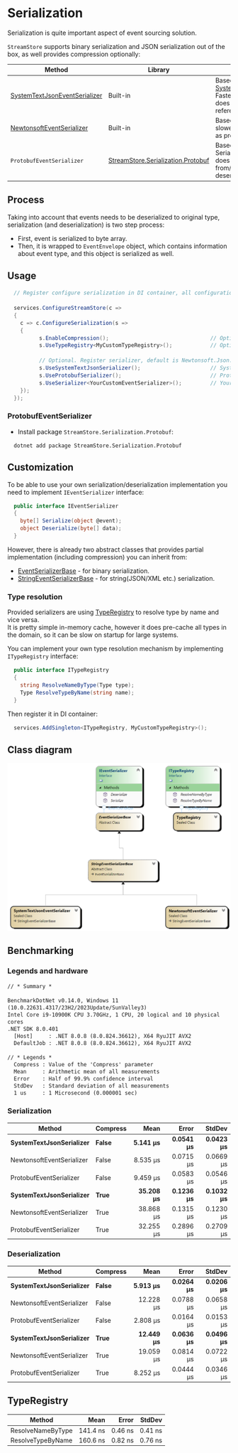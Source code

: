 # Serialization

Serialization is quite important aspect of event sourcing solution.  

`StreamStore` supports binary serialization and JSON serialization out of the box, as well provides compression optionally:

| Method                                                                                                            | Library                                                                             | Description      |
|-------------------------- |---------------------------------------------------------------------------------------|-----------------------------------------------------------------------------------------------------------|
| [SystemTextJsonEventSerializer](../src/StreamStore.Serialization/SystemTextJsonEventSerializer.cs)                     | Built-in    | Based on [System.Text.Json.JsonSerializer](https://learn.microsoft.com/en-us/dotnet/api/system.text.json.jsonserializer?view=net-8.0). Fastest JSON serializer, but does not support circular references.                          |
| [NewtonsoftEventSerializer](../src/StreamStore.Serialization/NewtonsoftEventSerializer.cs)                        | Built-in    | Based on [Newtonsoft.Json](https://www.newtonsoft.com/json). The slowest one but used by default as proven solution.                                     |
| `ProtobufEventSerializer`                                                                                         | [StreamStore.Serialization.Protobuf](../src/StreamStore.Serialization.Protobuf/)    | Based on [protobuf-net](https://github.com/protobuf-net/protobuf-net). Serializes directly to binary form, does not require conversion from/to string. Fastest deserialization. |

## Process

Taking into account that events needs to be deserialized to original type, serialization (and deserialization) is two step process:

* First, event is serialized to byte array.
* Then, it is wrapped to `EventEnvelope` object, which contains  information about event type, and this object is serialized as well.

## Usage

```csharp
  // Register configure serialization in DI container, all configuration is optional

  services.ConfigureStreamStore(c =>
  {
    c => c.ConfigureSerialization(s =>
    {
          s.EnableCompression();                                // Optional. Enable compression, default: false.
          s.UseTypeRegistry<MyCustomTypeRegistry>();            // Optional. Custom type registry, default: TypeRegistry.

          // Optional. Register serializer, default is Newtonsoft.Json.
          s.UseSystemTextJsonSerializer();                      // SystemTextJson
          s.UseProtobufSerializer();                            // Protobuf 
          s.UseSerializer<YourCustomEventSerializer>();         // Your custom serializer
    });
  });
```

### ProtobufEventSerializer

* Install package `StreamStore.Serialization.Protobuf`:

```dotnetcli
  dotnet add package StreamStore.Serialization.Protobuf
```

## Customization


To be able to use your own serialization/deserialization implementation you need to implement `IEventSerializer` interface:

```csharp
  public interface IEventSerializer
  {
    byte[] Serialize(object @event);
    object Deserialize(byte[] data);
  }
```

However, there is already two abstract classes that provides partial implementation (including compression) you can inherit from:

* [EventSerializerBase](../src/StreamStore.Serialization/EventSerializerBase.cs) - for binary serialization.
* [StringEventSerializerBase](../src/StreamStore.Serialization/StringEventSerializerBase.cs) - for string(JSON/XML etc.) serialization.

### Type resolution

Provided serializers are using [TypeRegistry](../src/StreamStore.Serialization/TypeRegistry.cs) to resolve type by name and vice versa.  
It is pretty simple in-memory cache, however it does pre-cache all types in the domain, so it can be slow on startup for large systems.

You can implement your own type resolution mechanism by implementing `ITypeRegistry` interface:

```csharp
  public interface ITypeRegistry
  {
    string ResolveNameByType(Type type);
    Type ResolveTypeByName(string name);
  }
```

Then register it in DI container:

```csharp
  services.AddSingleton<ITypeRegistry, MyCustomTypeRegistry>();
```

## Class diagram

![StreamStore class diagram](diagrams/serialization.png)

## Benchmarking

### Legends and hardware

```text
// * Summary *

BenchmarkDotNet v0.14.0, Windows 11 (10.0.22631.4317/23H2/2023Update/SunValley3)
Intel Core i9-10900K CPU 3.70GHz, 1 CPU, 20 logical and 10 physical cores
.NET SDK 8.0.401
  [Host]     : .NET 8.0.8 (8.0.824.36612), X64 RyuJIT AVX2
  DefaultJob : .NET 8.0.8 (8.0.824.36612), X64 RyuJIT AVX2

// * Legends *
  Compress : Value of the 'Compress' parameter
  Mean     : Arithmetic mean of all measurements
  Error    : Half of 99.9% confidence interval
  StdDev   : Standard deviation of all measurements
  1 us     : 1 Microsecond (0.000001 sec)

```

### Serialization

| Method                    | Compress | Mean      | Error     | StdDev    |
|-------------------------- |--------- |----------:|----------:|----------:|
| **SystemTextJsonSerializer**  | **False**    |  **5.141 μs** | **0.0541 μs** | **0.0423 μs** |
| NewtonsoftEventSerializer | False    |  8.535 μs | 0.0715 μs | 0.0669 μs |
| ProtobufEventSerializer   | False    |  9.459 μs | 0.0583 μs | 0.0546 μs |
| **SystemTextJsonSerializer**  | **True**     | **35.208 μs** | **0.1236 μs** | **0.1032 μs** |
| NewtonsoftEventSerializer | True     | 38.868 μs | 0.1315 μs | 0.1230 μs |
| ProtobufEventSerializer   | True     | 32.255 μs | 0.2896 μs | 0.2709 μs |

### Deserialization

| Method                    | Compress | Mean      | Error     | StdDev    |
|-------------------------- |--------- |----------:|----------:|----------:|
| **SystemTextJsonSerializer**  | **False**    |  **5.913 μs** | **0.0264 μs** | **0.0206 μs** |
| NewtonsoftEventSerializer | False    | 12.228 μs | 0.0788 μs | 0.0658 μs |
| ProtobufEventSerializer   | False    |  2.808 μs | 0.0164 μs | 0.0153 μs |
| **SystemTextJsonSerializer**  | **True**     | **12.449 μs** | **0.0636 μs** | **0.0496 μs** |
| NewtonsoftEventSerializer | True     | 19.059 μs | 0.0814 μs | 0.0722 μs |
| ProtobufEventSerializer   | True     |  8.252 μs | 0.0444 μs | 0.0346 μs |

## TypeRegistry

| Method            | Mean     | Error   | StdDev  |
|------------------ |---------:|--------:|--------:|
| ResolveNameByType | 141.4 ns | 0.46 ns | 0.41 ns |
| ResolveTypeByName | 160.6 ns | 0.82 ns | 0.76 ns |
